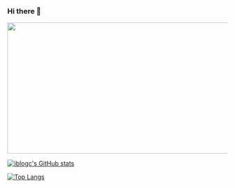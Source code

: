 ### Hi there 👋

<!--
**iblogc/iblogc** is a ✨ _special_ ✨ repository because its `README.md` (this file) appears on your GitHub profile.

Here are some ideas to get you started:

- 🔭 I’m currently working on ...
- 🌱 I’m currently learning ...
- 👯 I’m looking to collaborate on ...
- 🤔 I’m looking for help with ...
- 💬 Ask me about ...
- 📫 How to reach me: ...
- 😄 Pronouns: ...
- ⚡ Fun fact: ...
-->

<a href="https://github.com/devxb/gitanimals">
<img
  src="https://render.gitanimals.org/farms/iblogc"
  width="600"
  height="300"
/>
</a>

[![iblogc's GitHub stats](https://github-readme-stats.vercel.app/api?username=iblogc&show_icons=true&theme=cobalt)](https://me.iblogc.com/)

[![Top Langs](https://github-readme-stats.vercel.app/api/top-langs/?username=iblogc&layout=compact&theme=cobalt)](https://me.iblogc.com/)


